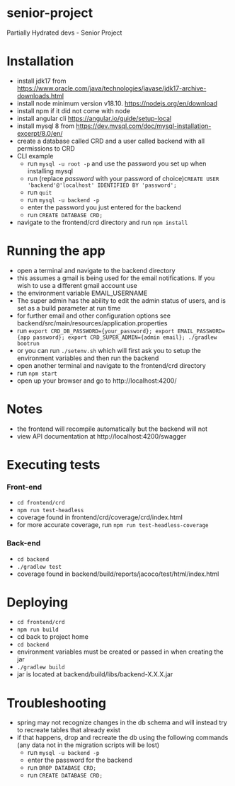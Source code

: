 # senior-project
Partially Hydrated devs - Senior Project

# Installation
- install jdk17 from https://www.oracle.com/java/technologies/javase/jdk17-archive-downloads.html
- install node minimum version v18.10. https://nodejs.org/en/download
- install npm if it did not come with node
- install angular cli https://angular.io/guide/setup-local
- install mysql 8 from https://dev.mysql.com/doc/mysql-installation-excerpt/8.0/en/
- create a database called CRD and a user called backend with all permissions to CRD
- CLI example
  - run `mysql -u root -p` and use the password you set up when installing mysql
  - run (replace *password* with your password of choice)`CREATE USER 'backend'@'localhost' IDENTIFIED BY 'password';`
  - run `quit`
  - run `mysql -u backend -p`
  - enter the password you just entered for the backend
  - run `CREATE DATABASE CRD;`
- navigate to the frontend/crd directory and run `npm install`

# Running the app
- open a terminal and navigate to the backend directory
- this assumes a gmail is being used for the email notifications. If you wish to use a different gmail account use 
- the environment variable EMAIL_USERNAME
- The super admin has the ability to edit the admin status of users, and is set as a build parameter at run time
- for further email and other configuration options see backend/src/main/resources/application.properties
- run `export CRD_DB_PASSWORD={your_password}; export EMAIL_PASSWORD={app password}; export CRD_SUPER_ADMIN={admin email}; ./gradlew bootrun`
- or you can run `./setenv.sh` which will first ask you to setup the environment variables and then run the backend
- open another terminal and navigate to the frontend/crd directory
- run `npm start`
- open up your browser and go to http://localhost:4200/

# Notes
- the frontend will recompile automatically but the backend will not
- view API documentation at http://localhost:4200/swagger

# Executing tests
### Front-end
- `cd frontend/crd`
- `npm run test-headless`
- coverage found in frontend/crd/coverage/crd/index.html
- for more accurate coverage, run `npm run test-headless-coverage`
### Back-end
- `cd backend`
- `./gradlew test`
- coverage found in backend/build/reports/jacoco/test/html/index.html

# Deploying
- `cd frontend/crd`
- `npm run build`
- cd back to project home
- `cd backend`
- environment variables must be created or passed in when creating the jar
- `./gradlew build`
- jar is located at backend/build/libs/backend-X.X.X.jar

# Troubleshooting
- spring may not recognize changes in the db schema and will instead try to recreate tables that already exist
- if that happens, drop and recreate the db using the following commands (any data not in the migration scripts will be lost)
  - run `mysql -u backend -p`
  - enter the password for the backend
  - run `DROP DATABASE CRD;`
  - run `CREATE DATABASE CRD;`
